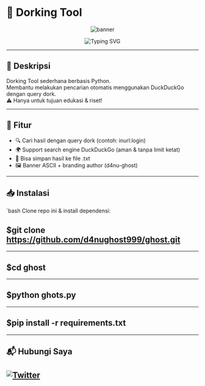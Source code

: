 #   🔎 Dorking Tool

<p align="center">
  <img src="https://capsule-render.vercel.app/api?type=waving&color=00f7ff&height=200&section=header&text=d4nughost999&fontSize=50&fontColor=000000&animation=fadeIn&fontAlignY=35" alt="banner"/>
</p>

<p align="center">
  <img src="https://readme-typing-svg.demolab.com?font=Fira+Code&weight=500&size=22&pause=1000&color=00F7FF&center=true&vCenter=true&width=435&lines=Simple+Dorking+Tool;Made+by+d4nu-ghost;For+Educational+Purposes+Only!" alt="Typing SVG" />
</p>

---

##   📌 Deskripsi
Dorking Tool sederhana berbasis Python.  
Membantu melakukan pencarian otomatis menggunakan DuckDuckGo dengan query dork.  
⚠️ Hanya untuk tujuan edukasi & riset!

---

##   🚀 Fitur
- 🔍 Cari hasil dengan query dork (contoh: inurl:login)  
- 🌍 Support search engine DuckDuckGo (aman & tanpa limit ketat)  
- 💾 Bisa simpan hasil ke file .txt  
- 🖼️ Banner ASCII + branding author (d4nu-ghost)  

---

##   📥 Instalasi
`bash
Clone repo ini & install dependensi:

## $git clone https://github.com/d4nughost999/ghost.git
----
## $cd ghost
----
## $python ghots.py
----
## $pip install -r requirements.txt
----





## 📬 Hubungi Saya
## [![Twitter](https://img.shields.io/badge/Twitter-1DA1F2?style=for-the-badge&logo=twitter&logoColor=white)](https://twitter.com/anon_ghost_crypt)
